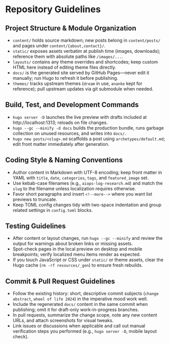 # Repository Guidelines

## Project Structure & Module Organization
- `content/` holds source markdown; new posts belong in `content/posts/` and pages under `content/{about,contact}/`.
- `static/` exposes assets verbatim at publish time (images, downloads); reference them with absolute paths like `/images/...`.
- `layouts/` contains any theme overrides and shortcodes; keep custom HTML here instead of editing theme files directly.
- `docs/` is the generated site served by GitHub Pages—never edit it manually; run Hugo to refresh it before publishing.
- `themes/` tracks upstream themes (`dream` in use, `ananke` kept for reference); pull upstream updates via git submodule when needed.

## Build, Test, and Development Commands
- `hugo server -D` launches the live preview with drafts included at http://localhost:1313; reloads on file changes.
- `hugo --gc --minify -d docs` builds the production bundle, runs garbage collection on unused resources, and writes into `docs/`.
- `hugo new posts/<slug>.md` scaffolds a post using `archetypes/default.md`; edit front matter immediately after generation.

## Coding Style & Naming Conventions
- Author content in Markdown with UTF-8 encoding; keep front matter in YAML with `title`, `date`, `categories`, `tags`, and `featured_image` set.
- Use kebab-case filenames (e.g., `aiops-log-research.md`) and match the `slug` to the filename unless localization requires otherwise.
- Favor short paragraphs and insert `<!--more-->` where you want list previews to truncate.
- Keep TOML config changes tidy with two-space indentation and group related settings in `config.toml` blocks.

## Testing Guidelines
- After content or layout changes, run `hugo --gc --minify` and review the output for warnings about broken links or missing assets.
- Spot-check pages in the local preview on desktop and mobile breakpoints; verify localized menu items render as expected.
- If you touch JavaScript or CSS under `static/` or theme assets, clear the Hugo cache (`rm -rf resources/_gen`) to ensure fresh rebuilds.

## Commit & Pull Request Guidelines
- Follow the existing history: short, descriptive commit subjects (`change abstract`, `wheel of life 2024`) in the imperative mood work well.
- Include the regenerated `docs/` content in the same commit when publishing; omit it for draft-only work-in-progress branches.
- In pull requests, summarize the change scope, note any new content URLs, and attach screenshots for visual tweaks.
- Link issues or discussions when applicable and call out manual verification steps you performed (e.g., `hugo server -D`, mobile layout check).

